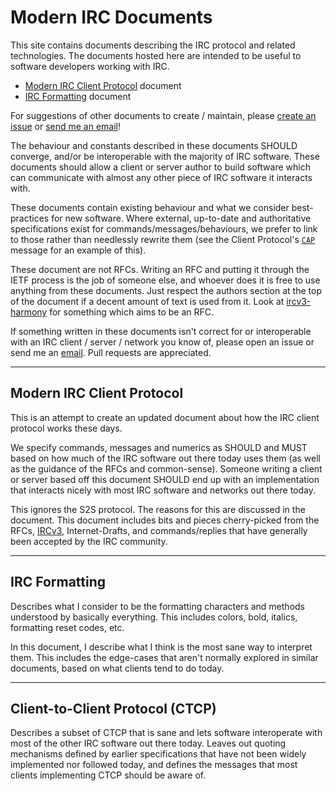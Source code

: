 # Modern IRC Documents

This site contains documents describing the IRC protocol and related technologies. The documents hosted here are intended to be useful to software developers working with IRC.

* [Modern IRC Client Protocol](http://modern.ircdocs.horse/) document
* [IRC Formatting](http://modern.ircdocs.horse/formatting.html) document

For suggestions of other documents to create / maintain, please [create an issue](https://github.com/ircdocs/modern-irc/issues) or [send me an email](mailto:daniel@danieloaks.net)!

The behaviour and constants described in these documents SHOULD converge, and/or be interoperable with the majority of IRC software. These documents should allow a client or server author to build software which can communicate with almost any other piece of IRC software it interacts with.

These documents contain existing behaviour and what we consider best-practices for new software. Where external, up-to-date and authoritative specifications exist for commands/messages/behaviours, we prefer to link to those rather than needlessly rewrite them (see the Client Protocol's [`CAP`](http://modern.ircdocs.horse/#cap-message) message for an example of this).

These document are not RFCs. Writing an RFC and putting it through the IETF process is the job of someone else, and whoever does it is free to use anything from these documents. Just respect the authors section at the top of the document if a decent amount of text is used from it. Look at [ircv3-harmony](https://github.com/kaniini/ircv3-harmony) for something which aims to be an RFC.

If something written in these documents isn't correct for or interoperable with an IRC client / server / network you know of, please open an issue or send me an [email](mailto:daniel@danieloaks.net). Pull requests are appreciated.

---

## Modern IRC Client Protocol

This is an attempt to create an updated document about how the IRC client protocol works these days.

We specify commands, messages and numerics as SHOULD and MUST based on how much of the IRC software out there today uses them (as well as the guidance of the RFCs and common-sense). Someone writing a client or server based off this document SHOULD end up with an implementation that interacts nicely with most IRC software and networks out there today.

This ignores the S2S protocol. The reasons for this are discussed in the document. This document includes bits and pieces cherry-picked from the RFCs, [IRCv3](http://ircv3.net/), Internet-Drafts, and commands/replies that have generally been accepted by the IRC community.

---

## IRC Formatting

Describes what I consider to be the formatting characters and methods understood by basically everything. This includes colors, bold, italics, formatting reset codes, etc.

In this document, I describe what I think is the most sane way to interpret them. This includes the edge-cases that aren't normally explored in similar documents, based on what clients tend to do today.

---

## Client-to-Client Protocol (CTCP)

Describes a subset of CTCP that is sane and lets software interoperate with most of the other IRC software out there today. Leaves out quoting mechanisms defined by earlier specifications that have not been widely implemented nor followed today, and defines the messages that most clients implementing CTCP should be aware of.
